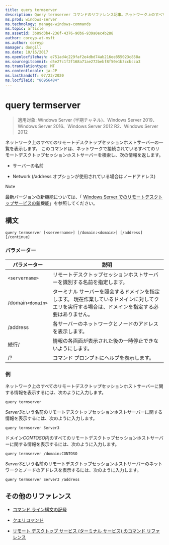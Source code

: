 ```yaml
---
title: query termserver
description: Query termserver コマンドのリファレンス記事。ネットワーク上のすべてのリモートデスクトップセッションホストサーバーの一覧を表示します。
ms.prod: windows-server
ms.technology: manage-windows-commands
ms.topic: article
ms.assetid: 3b89d3b4-236f-4376-90b6-939a0ec4b288
author: coreyp-at-msft
ms.author: coreyp
manager: dongill
ms.date: 10/16/2017
ms.openlocfilehash: e751ad4c229faf2e4dbd74ab216ee855023c858a
ms.sourcegitcommit: d5e27c1f2f168a71ae272bebf8f50e1b3ccbcca3
ms.translationtype: MT
ms.contentlocale: ja-JP
ms.lasthandoff: 07/23/2020
ms.locfileid: "86956484"
---
```

# <a name="query-termserver"></a>query termserver

> 適用対象: Windows Server (半期チャネル)、Windows Server 2019、Windows Server 2016、Windows Server 2012 R2、Windows Server 2012

ネットワーク上のすべてのリモートデスクトップセッションホストサーバーの一覧を表示します。 このコマンドは、ネットワークで接続されているすべてのリモートデスクトップセッションホストサーバーを検索し、次の情報を返します。

- サーバーの名前

- Network (/address オプションが使用されている場合はノードアドレス)

> [!NOTE]
> 最新バージョンの新機能については、「 [Windows Server でのリモートデスクトップサービスの新](/previous-versions/windows/it-pro/windows-server-2012-r2-and-2012/dn283323(v=ws.11))機能」を参照してください。

## <a name="syntax"></a>構文

```
query termserver [<servername>] [/domain:<domain>] [/address] [/continue]
```

### <a name="parameters"></a>パラメーター

| パラメーター | 説明 |
|--|--|
| `<servername>` | リモートデスクトップセッションホストサーバーを識別する名前を指定します。 |
| /domain`<domain>` | ターミナル サーバーを照会するドメインを指定します。 現在作業しているドメインに対してクエリを実行する場合は、ドメインを指定する必要はありません。 |
| /address | 各サーバーのネットワークとノードのアドレスを表示します。 |
| 続行/ | 情報の各画面が表示された後の一時停止できないようにします。 |
| /? | コマンド プロンプトにヘルプを表示します。 |

### <a name="examples"></a>例

ネットワーク上のすべてのリモートデスクトップセッションホストサーバーに関する情報を表示するには、次のように入力します。

```
query termserver
```

*Server3*という名前のリモートデスクトップセッションホストサーバーに関する情報を表示するには、次のように入力します。

```
query termserver Server3
```

ドメイン*CONTOSO*内のすべてのリモートデスクトップセッションホストサーバーに関する情報を表示するには、次のように入力します。

```
query termserver /domain:CONTOSO
```

*Server3*という名前のリモートデスクトップセッションホストサーバーのネットワークとノードのアドレスを表示するには、次のように入力します。

```
query termserver Server3 /address
```

## <a name="additional-references"></a>その他のリファレンス

- [コマンド ライン構文の記号](command-line-syntax-key.md)

- [クエリコマンド](query.md)

- [リモート デスクトップ サービス (ターミナル サービス) のコマンド リファレンス](remote-desktop-services-terminal-services-command-reference.md)
